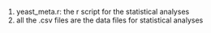 1. yeast_meta.r: the r script for the statistical analyses
2. all the .csv files are the data files for statistical analyses
